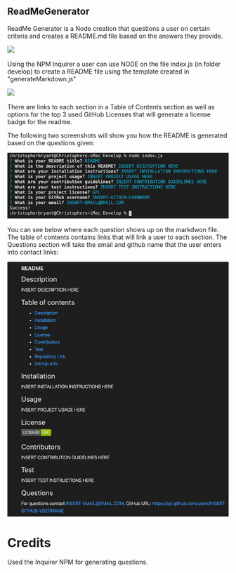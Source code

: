 ## ReadMeGenerator

ReadMe Generator is a Node creation that questions a user on certain criteria and creates a README.md file based on the answers they provide.


<img src="https://github.com/csbryant/ReadMeGenerator/blob/master/Develop/Assets/Images/Untitled_%20Aug%2031,%202020%201_09%20PM.gif?raw=true" />

Using the NPM Inquirer a user can use NODE on the file index.js (in folder develop) to create a README file using the template created in "generateMarkdown.js"

<img src="https://github.com/csbryant/ReadMeGenerator/blob/master/Develop/Assets/Images/Untitled_%20Aug%2031,%202020%201_13%20PM.gif?raw=true" />

There are links to each section in a Table of Contents section as well as options for the top 3 used GitHub Licenses that will generate a license badge for the readme.

The following two screenshots will show you how the README is generated based on the questions given:

<img src="https://raw.githubusercontent.com/csbryant/ReadMeGenerator/master/Develop/Assets/Images/1.png" />

You can see below where each question shows up on the markdwon file. The table of contents contains links that will link a user to each section. The Questions section will take the email and github name that the user enters into contact links:

<img src="https://raw.githubusercontent.com/csbryant/ReadMeGenerator/master/Develop/Assets/Images/2.png" />



# Credits

Used the Inquirer NPM for generating questions.
